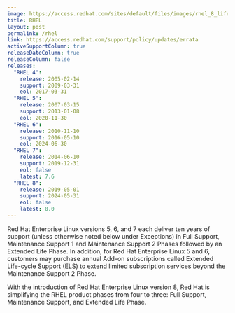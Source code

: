 ```yaml
---
image: https://access.redhat.com/sites/default/files/images/rhel_8_life_cycle_8_0519_releases.png
title: RHEL
layout: post
permalink: /rhel
link: https://access.redhat.com/support/policy/updates/errata
activeSupportColumn: true
releaseDateColumn: true
releaseColumn: false
releases:
  "RHEL 4":
    release: 2005-02-14
    support: 2009-03-31
    eol: 2017-03-31
  "RHEL 5":
    release: 2007-03-15
    support: 2013-01-08
    eol: 2020-11-30
  "RHEL 6":
    release: 2010-11-10
    support: 2016-05-10
    eol: 2024-06-30
  "RHEL 7":
    release: 2014-06-10
    support: 2019-12-31
    eol: false
    latest: 7.6
  "RHEL 8":
    release: 2019-05-01
    support: 2024-05-31
    eol: false
    latest: 8.0
---
```


Red Hat Enterprise Linux versions 5, 6, and 7 each deliver ten years of support (unless otherwise noted below under Exceptions) in Full Support, Maintenance Support 1 and Maintenance Support 2 Phases followed by an Extended Life Phase. In addition, for Red Hat Enterprise Linux 5 and 6, customers may purchase annual Add-on subscriptions called Extended Life-cycle Support (ELS) to extend limited subscription services beyond the Maintenance Support 2 Phase.

With the introduction of Red Hat Enterprise Linux version 8, Red Hat is simplifying the RHEL product phases from four to three: Full Support, Maintenance Support, and Extended Life Phase.
